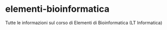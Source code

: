 elementi-bioinformatica
=======================

Tutte le informazioni sul corso di Elementi di Bioinformatica (LT Informatica)